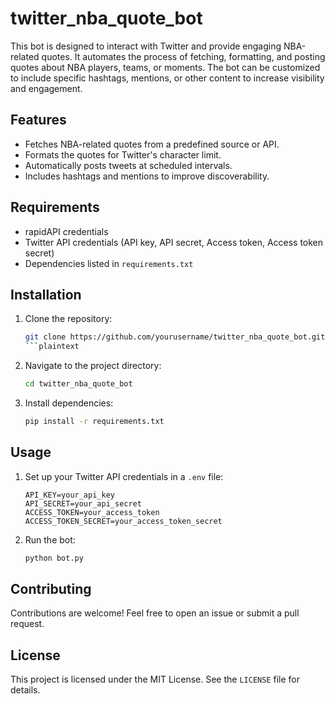 # twitter_nba_quote_bot

This bot is designed to interact with Twitter and provide engaging NBA-related quotes. It automates the process of fetching, formatting, and posting quotes about NBA players, teams, or moments. The bot can be customized to include specific hashtags, mentions, or other content to increase visibility and engagement.

## Features

- Fetches NBA-related quotes from a predefined source or API.
- Formats the quotes for Twitter's character limit.
- Automatically posts tweets at scheduled intervals.
- Includes hashtags and mentions to improve discoverability.

## Requirements

- rapidAPI credentials
- Twitter API credentials (API key, API secret, Access token, Access token secret)
- Dependencies listed in `requirements.txt`

## Installation

1. Clone the repository:

    ```bash
    git clone https://github.com/yourusername/twitter_nba_quote_bot.git
    ```plaintext

2. Navigate to the project directory:

    ```bash
    cd twitter_nba_quote_bot
    ```

3. Install dependencies:

    ```bash
    pip install -r requirements.txt
    ```

## Usage

1. Set up your Twitter API credentials in a `.env` file:

    ```
    API_KEY=your_api_key
    API_SECRET=your_api_secret
    ACCESS_TOKEN=your_access_token
    ACCESS_TOKEN_SECRET=your_access_token_secret
    ```

2. Run the bot:

    ```bash
    python bot.py
    ```

## Contributing

Contributions are welcome! Feel free to open an issue or submit a pull request.

## License

This project is licensed under the MIT License. See the `LICENSE` file for details.
